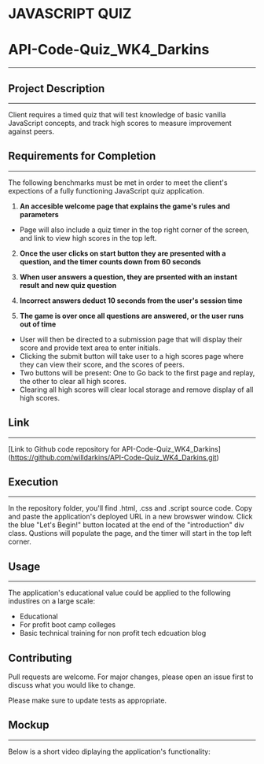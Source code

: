 # JAVASCRIPT QUIZ
# API-Code-Quiz_WK4_Darkins
***

## Project Description
***
Client requires a timed quiz that will test knowledge of basic vanilla JavaScript concepts, and track high scores to measure improvement against peers.

## Requirements for Completion
***
The following benchmarks must be met in order to meet the client's expections of a fully functioning JavaScript quiz application.
1. **An accesible welcome page that explains the game's rules and parameters**
 - Page will also include a quiz timer in the top right corner of the screen, and link to view high scores in the top left.

2. **Once the user clicks on start button they are presented with a question, and the timer counts down from 60 seconds**

3. **When user answers a question, they are prsented with an instant result and new quiz question**

4. **Incorrect answers deduct 10 seconds from the user's session time**

5. **The game is over once all questions are answered, or the user runs out of time**
- User will then be directed to a submission page that will display their score and provide text area to enter initials.
- Clicking the submit button will take user to a high scores page where they can view their score, and the scores of peers.
- Two buttons will be present: One to Go back to the first page and replay, the other to clear all high scores.
- Clearing all high scores will clear local storage and remove display of all high scores.

## Link
***
[Link to Github code repository for API-Code-Quiz_WK4_Darkins] (https://github.com/willdarkins/API-Code-Quiz_WK4_Darkins.git)

## Execution
***
In the repository folder, you'll find .html, .css and .script source code. Copy and paste the application's deployed URL in a new browswer window. Click the blue "Let's Begin!" button located at the end of the "introduction" div class. Qustions will populate the page, and the timer will start in the top left corner.


## Usage
***
The application's educational value could be applied to the following industires on a large scale:
* Educational
* For profit boot camp colleges
* Basic technical training for non profit tech edcuation blog  

## Contributing
Pull requests are welcome. For major changes, please open an issue first to discuss what you would like to change.

Please make sure to update tests as appropriate.

## Mockup
***
Below is a short video diplaying the application's functionality:

